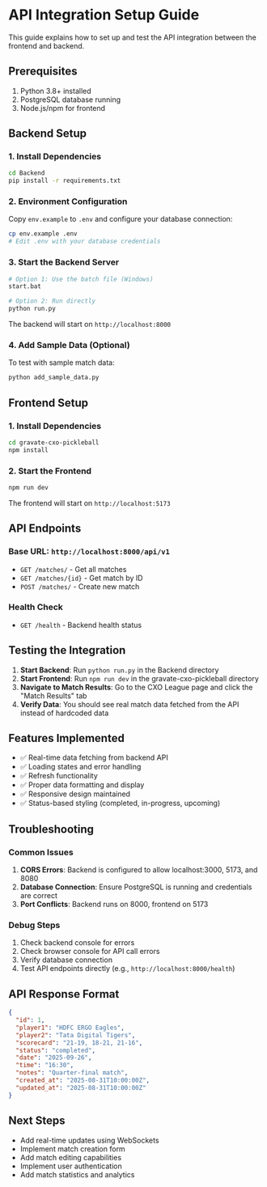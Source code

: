 # API Integration Setup Guide

This guide explains how to set up and test the API integration between the frontend and backend.

## Prerequisites

1. Python 3.8+ installed
2. PostgreSQL database running
3. Node.js/npm for frontend

## Backend Setup

### 1. Install Dependencies
```bash
cd Backend
pip install -r requirements.txt
```

### 2. Environment Configuration
Copy `env.example` to `.env` and configure your database connection:
```bash
cp env.example .env
# Edit .env with your database credentials
```

### 3. Start the Backend Server
```bash
# Option 1: Use the batch file (Windows)
start.bat

# Option 2: Run directly
python run.py
```

The backend will start on `http://localhost:8000`

### 4. Add Sample Data (Optional)
To test with sample match data:
```bash
python add_sample_data.py
```

## Frontend Setup

### 1. Install Dependencies
```bash
cd gravate-cxo-pickleball
npm install
```

### 2. Start the Frontend
```bash
npm run dev
```

The frontend will start on `http://localhost:5173`

## API Endpoints

### Base URL: `http://localhost:8000/api/v1`

- `GET /matches/` - Get all matches
- `GET /matches/{id}` - Get match by ID  
- `POST /matches/` - Create new match

### Health Check
- `GET /health` - Backend health status

## Testing the Integration

1. **Start Backend**: Run `python run.py` in the Backend directory
2. **Start Frontend**: Run `npm run dev` in the gravate-cxo-pickleball directory
3. **Navigate to Match Results**: Go to the CXO League page and click the "Match Results" tab
4. **Verify Data**: You should see real match data fetched from the API instead of hardcoded data

## Features Implemented

- ✅ Real-time data fetching from backend API
- ✅ Loading states and error handling
- ✅ Refresh functionality
- ✅ Proper data formatting and display
- ✅ Responsive design maintained
- ✅ Status-based styling (completed, in-progress, upcoming)

## Troubleshooting

### Common Issues

1. **CORS Errors**: Backend is configured to allow localhost:3000, 5173, and 8080
2. **Database Connection**: Ensure PostgreSQL is running and credentials are correct
3. **Port Conflicts**: Backend runs on 8000, frontend on 5173

### Debug Steps

1. Check backend console for errors
2. Check browser console for API call errors
3. Verify database connection
4. Test API endpoints directly (e.g., `http://localhost:8000/health`)

## API Response Format

```json
{
  "id": 1,
  "player1": "HDFC ERGO Eagles",
  "player2": "Tata Digital Tigers",
  "scorecard": "21-19, 18-21, 21-16",
  "status": "completed",
  "date": "2025-09-26",
  "time": "16:30",
  "notes": "Quarter-final match",
  "created_at": "2025-08-31T10:00:00Z",
  "updated_at": "2025-08-31T10:00:00Z"
}
```

## Next Steps

- Add real-time updates using WebSockets
- Implement match creation form
- Add match editing capabilities
- Implement user authentication
- Add match statistics and analytics

